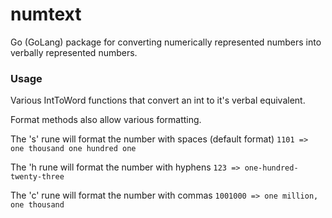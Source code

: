 # numtext

Go (GoLang) package for converting numerically represented numbers into verbally represented numbers.

### Usage

Various IntToWord functions that convert an int to it's verbal equivalent.

Format methods also allow various formatting.

The 's' rune will format the number with spaces (default format) `1101 => one thousand one hundred one`

The 'h rune will format the number with hyphens `123 => one-hundred-twenty-three`

The 'c' rune will format the number with commas `1001000 => one million, one thousand`